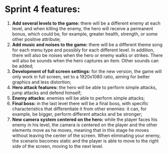 # Sprint 4 features:
1. **Add several levels to the game:** there will be a different enemy at each level, and when killing the enemy, the hero will receive a permanent bonus, which could be, for example, greater health, strength, or some other positive attribute;
2. **Add music and noises to the game:** there will be a different theme song for each menu type and possibly for each different level. In addition, there will also be noises when the hero or enemy walks or strikes. There will also be sounds when the hero captures an item. Other sounds can be added;
3. **Development of full screen settings:** for the new version, the game will only work in full screen, set to a 1920x1080 ratio, aiming for better graphics and less distortion;
4. **Hero attack features:** the hero will be able to perform simple attacks, jump attacks and defend himself;
5. **Enemy attacks:** enemies will be able to perform simple attacks;
6. **Final boss:** in the last level there will be a final boss, with specific characteristics that differentiate it from other enemies: it can, for example, be bigger, perform different attacks and be stronger;
7. **New camera system centered on the hero:** while the player faces his enemy in his level, the camera is centered on the player and the other elements move as he moves, meaning that in this stage he moves without leaving the center of the screen. When eliminating your enemy, the scenario becomes static and the player is able to move to the right side of the screen, moving to the next level.